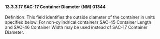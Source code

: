 #### 13.3.3.17 SAC-17 Container Diameter (NM) 01344

Definition: This field identifies the outside diameter of the container in units specified below. For non-cylindrical containers SAC-45 Container Length and SAC-46 Container Width may be used instead of SAC-17 Container Diameter.
